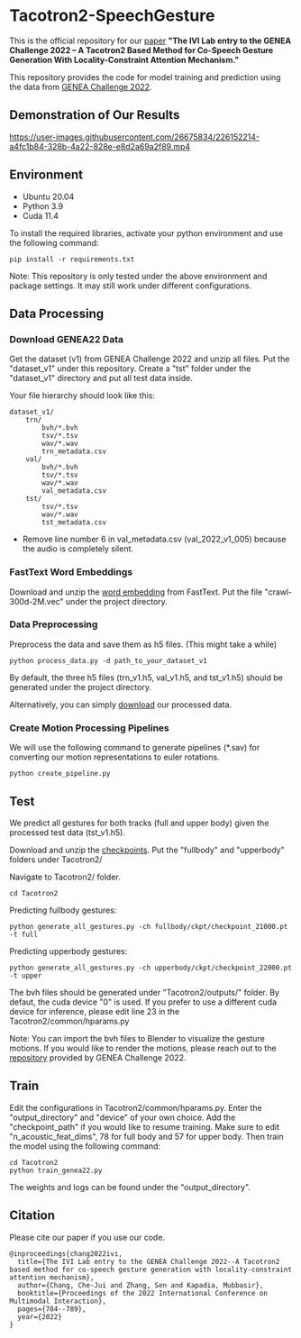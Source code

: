 # Tacotron2-SpeechGesture
This is the official repository for our [paper](https://openreview.net/forum?id=gMTaia--AB2) **"The IVI Lab entry to the GENEA Challenge 2022 – A Tacotron2 Based Method for Co-Speech Gesture Generation With Locality-Constraint Attention Mechanism."**

This repository provides the code for model training and prediction using the data from [GENEA Challenge 2022](https://youngwoo-yoon.github.io/GENEAchallenge2022/).

## Demonstration of Our Results  
https://user-images.githubusercontent.com/26675834/226152214-a4fc1b84-328b-4a22-828e-e8d2a69a2f89.mp4


## Environment
- Ubuntu 20.04
- Python 3.9
- Cuda 11.4

To install the required libraries, activate your python environment and use the following command:
```
pip install -r requirements.txt
```

Note:
This repository is only tested under the above environment and package settings. It may still work under different configurations.

## Data Processing
### Download GENEA22 Data
Get the dataset (v1) from GENEA Challenge 2022 and unzip all files. Put the "dataset_v1" under this repository. Create a "tst" folder under the "dataset_v1" directory and put all test data inside.

Your file hierarchy should look like this: 
```
dataset_v1/
    trn/
        bvh/*.bvh
        tsv/*.tsv
        wav/*.wav
        trn_metadata.csv
    val/
        bvh/*.bvh
        tsv/*.tsv
        wav/*.wav
        val_metadata.csv
    tst/
        tsv/*.tsv
        wav/*.wav
        tst_metadata.csv
```

- Remove line number 6 in val_metadata.csv (val_2022_v1_005) because the audio is completely silent.

### FastText Word Embeddings
Download and unzip the [word embedding](https://dl.fbaipublicfiles.com/fasttext/vectors-english/crawl-300d-2M.vec.zip) from FastText. Put the file "crawl-300d-2M.vec" under the project directory.

### Data Preprocessing
Preprocess the data and save them as h5 files. (This might take a while) 
```
python process_data.py -d path_to_your_dataset_v1 
```

By default, the three h5 files (trn_v1.h5, val_v1.h5, and tst_v1.h5) should be generated under the project directory.

Alternatively, you can simply [download](https://drive.google.com/drive/folders/1KW_cN_1pL9KgQxQyyYUATAlgA0CcX9LZ?usp=sharing) our processed data.

### Create Motion Processing Pipelines
We will use the following command to generate pipelines (*.sav) for converting our motion representations to euler rotations.
```
python create_pipeline.py
```


## Test
We predict all gestures for both tracks (full and upper body) given the processed test data (tst_v1.h5).

Download and unzip the [checkpoints](https://drive.google.com/drive/folders/1RNpXTMVmx36PmCESQlVFo-ez9C7oDN5R?usp=sharing). Put the "fullbody" and "upperbody" folders under Tacotron2/ 

Navigate to Tacotron2/ folder.
```
cd Tacotron2
```

Predicting fullbody gestures: 
```
python generate_all_gestures.py -ch fullbody/ckpt/checkpoint_21000.pt -t full
```

Predicting upperbody gestures: 
```
python generate_all_gestures.py -ch upperbody/ckpt/checkpoint_22000.pt -t upper
```

The bvh files should be generated under "Tacotron2/outputs/" folder. By defaut, the cuda device "0" is used. If you prefer to use a different cuda device for inference, please edit line 23 in the Tacotron2/common/hparams.py

Note: 
You can import the bvh files to Blender to visualize the gesture motions. 
If you would like to render the motions, please reach out to the [repository](https://github.com/TeoNikolov/genea_visualizer) provided by GENEA Challenge 2022. 

## Train  
Edit the configurations in Tacotron2/common/hparams.py. Enter the "output_directory" and "device" of your own choice. Add the "checkpoint_path" if you would like to resume training. Make sure to edit "n_acoustic_feat_dims", 78 for full body and 57 for upper body. Then train the model using the following command:
```
cd Tacotron2
python train_genea22.py
```

The weights and logs can be found under the "output_directory".

## Citation 
Please cite our paper if you use our code.
```
@inproceedings{chang2022ivi,
  title={The IVI Lab entry to the GENEA Challenge 2022--A Tacotron2 based method for co-speech gesture generation with locality-constraint attention mechanism},
  author={Chang, Che-Jui and Zhang, Sen and Kapadia, Mubbasir},
  booktitle={Proceedings of the 2022 International Conference on Multimodal Interaction},
  pages={784--789},
  year={2022}
}
```


